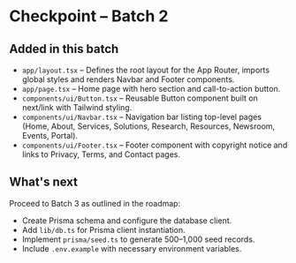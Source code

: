 # Checkpoint – Batch 2

## Added in this batch

- `app/layout.tsx` – Defines the root layout for the App Router, imports global styles and renders Navbar and Footer components.
- `app/page.tsx` – Home page with hero section and call-to-action button.
- `components/ui/Button.tsx` – Reusable Button component built on next/link with Tailwind styling.
- `components/ui/Navbar.tsx` – Navigation bar listing top-level pages (Home, About, Services, Solutions, Research, Resources, Newsroom, Events, Portal).
- `components/ui/Footer.tsx` – Footer component with copyright notice and links to Privacy, Terms, and Contact pages.

## What's next

Proceed to Batch 3 as outlined in the roadmap:

- Create Prisma schema and configure the database client.
- Add `lib/db.ts` for Prisma client instantiation.
- Implement `prisma/seed.ts` to generate 500–1,000 seed records.
- Include `.env.example` with necessary environment variables.
